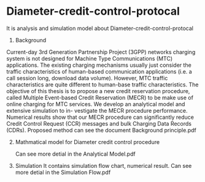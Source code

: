 Diameter-credit-control-protocal
================================
It is analysis and simulation model about Diameter-credit-control-protocal

1.	Background

Current-day 3rd Generation Partnership Project (3GPP) networks charging system is not designed for Machine Type Communications (MTC) applications. 
The existing charging mechanisms usually just consider the traffic characteristics of human-based communication applications (i.e. a call session long, download data volume). 
However, MTC traffic characteristics are quite different to human-base traffic characteristics. The objective of this thesis is to propose a new credit reservation procedure, called Multiple Event-based Credit Reservation (MECR) to be make use of online charging for MTC services. We develop an analytical model and extensive simulation to in- vestigate the MECR procedure performance. Numerical results show that our MECR procedure can significantly reduce Credit Control Request (CCR) messages and bulk Charging Data Records (CDRs).
Proposed method can see the document Background principle.pdf


2.	Mathmatical model for Diameter credit control procedure

  	Can see more detial in the Analytical Model.pdf

3.	Simulation
	It contains simulation flow chart, numerical result.
	Can see more detial in the Simulation Flow.pdf
